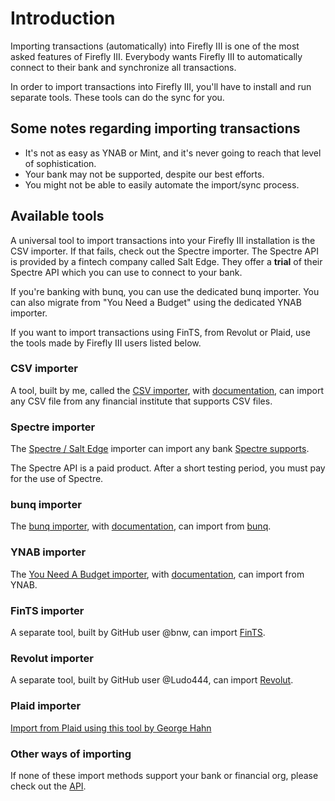 # Introduction

Importing transactions (automatically) into Firefly III is one of the most asked features of Firefly III. Everybody wants Firefly III to automatically connect to their bank and synchronize all transactions.

In order to import transactions into Firefly III, you'll have to install and run separate tools. These tools can do the sync for you.

## Some notes regarding importing transactions

* It's not as easy as YNAB or Mint, and it's never going to reach that level of sophistication.
* Your bank may not be supported, despite our best efforts.
* You might not be able to easily automate the import/sync process.

## Available tools

A universal tool to import transactions into your Firefly III installation is the CSV importer. If that fails, check out the Spectre importer. The Spectre API is provided by a fintech company called Salt Edge. They offer a **trial** of their Spectre API which you can use to connect to your bank.

If you're banking with bunq, you can use the dedicated bunq importer. You can also migrate from "You Need a Budget" using the dedicated YNAB importer.

If you want to import transactions using FinTS, from Revolut or Plaid, use the tools made by Firefly III users listed below.

### CSV importer

A tool, built by me, called the [CSV importer](http://github.com/firefly-iii/csv-importer), with [documentation](https://firefly-iii.gitbook.io/firefly-iii-csv-importer/), can import any CSV file from any financial institute that supports CSV files.

### Spectre importer

The [Spectre / Salt Edge](https://docs.firefly-iii.org/importing-data/spectre) importer can import any bank [Spectre supports](https://www.saltedge.com/products/spectre/faq#question4).

The Spectre API is a paid product. After a short testing period, you must pay for the use of Spectre.

### bunq importer

The [bunq importer](http://github.com/firefly-iii/bunq-importer), with [documentation](https://firefly-iii.gitbook.io/firefly-iii-bunq-importer/), can import from [bunq](https://www.bunq.com/).

### YNAB importer

The [You Need A Budget importer](https://github.com/firefly-iii/ynab-importer), with [documentation](https://firefly-iii.gitbook.io/firefly-iii-ynab-importer/), can import from YNAB.

### FinTS importer

A separate tool, built by GitHub user @bnw, can import [FinTS](https://github.com/bnw/firefly-iii-fints-importer).

### Revolut importer

A separate tool, built by GitHub user @Ludo444, can import [Revolut](https://gitlab.com/ludo444/fireflyrevoluttransactions).

### Plaid importer

[Import from Plaid using this tool by George Hahn](https://gitlab.com/GeorgeHahn/firefly-plaid-connector)

### Other ways of importing

If none of these import methods support your bank or financial org, please check out the [API](api/api).